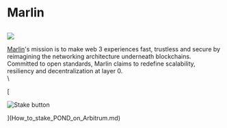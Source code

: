 # Marlin

##

![](https://user-images.githubusercontent.com/95366163/149375990-584ebf49-a105-42c3-9083-cda0ef1f8d87.png)

[Marlin](https://www.marlin.org/)'s mission is to make web 3 experiences fast, trustless and secure by reimagining the networking architecture underneath blockchains. Committed to open standards, Marlin claims to redefine scalability, resiliency and decentralization at layer 0.\
\


\[

![Stake button](https://user-images.githubusercontent.com/95366163/161115129-6173cb12-1cea-4a96-9473-2a01ee7fa4cd.png)

]\(How\_to\_stake\_POND\_on\_Arbitrum.md)
